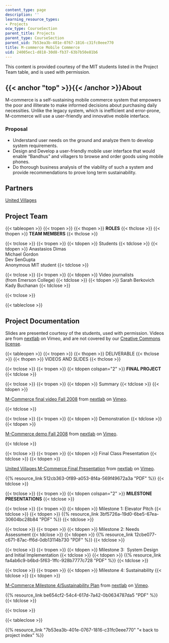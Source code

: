 ```yaml
---
content_type: page
description: ''
learning_resource_types:
- Projects
ocw_type: CourseSection
parent_title: Projects
parent_type: CourseSection
parent_uid: 7b53ea3b-401e-0767-1816-c31fc0eee770
title: M-commerce Mobile Commerce
uid: 24005ec1-d818-30d8-fb37-63b7b50e81b6
---
```


This content is provided courtesy of the MIT students listed in the Project Team table, and is used with permission.

{{< anchor "top" >}}{{< /anchor >}}About
----------------------------------------

M-commerce is a self-sustaining mobile commerce system that empowers the poor and illiterate to make informed decisions about purchasing daily necessities. Unlike the legacy system, which is inefficient and error-prone, M-commerce will use a user-friendly and innovative mobile interface.

### Proposal

*   Understand user needs on the ground and analyze them to develop system requirements.
*   Design and Develop a user-friendly mobile user interface that would enable “Bandhus” and villagers to browse and order goods using mobile phones.
*   Do thorough business analysis of the viability of such a system and provide recommendations to prove long term sustainability.

Partners
--------

[United Villages](https://www.crunchbase.com/organization/united-villages-inc)

Project Team
------------

{{< tableopen >}}
{{< tropen >}}
{{< thopen >}}
**ROLES**
{{< thclose >}}
{{< thopen >}}
**TEAM MEMBERS**
{{< thclose >}}

{{< trclose >}}
{{< tropen >}}
{{< tdopen >}}
Students
{{< tdclose >}}
{{< tdopen >}}
Anastasios Dimas  
Michael Gordon  
Dev SenGupta  
Anonymous MIT student
{{< tdclose >}}

{{< trclose >}}
{{< tropen >}}
{{< tdopen >}}
Video journalists  
(from Emerson College)
{{< tdclose >}}
{{< tdopen >}}
Sarah Berkovich  
Kady Buchanan
{{< tdclose >}}

{{< trclose >}}

{{< tableclose >}}

Project Documentation
---------------------

Slides are presented courtesy of the students, used with permission. Videos are from [nextlab](https://vimeo.com/nextlab/) on Vimeo, and are not covered by our [Creative Commons license](/terms/#cc).

{{< tableopen >}}
{{< tropen >}}
{{< thopen >}}
DELIVERABLE
{{< thclose >}}
{{< thopen >}}
VIDEOS AND SLIDES
{{< thclose >}}

{{< trclose >}}
{{< tropen >}}
{{< tdopen colspan="2" >}}
**FINAL PROJECT**
{{< tdclose >}}

{{< trclose >}}
{{< tropen >}}
{{< tdopen >}}
Summary
{{< tdclose >}}
{{< tdopen >}}


[M-Commerce final video Fall 2008](https://vimeo.com/4886065) from [nextlab](https://vimeo.com/nextlab) on [Vimeo](https://vimeo.com).


{{< tdclose >}}

{{< trclose >}}
{{< tropen >}}
{{< tdopen >}}
Demonstration
{{< tdclose >}}
{{< tdopen >}}


[M-Commerce demo Fall 2008](https://vimeo.com/4872619) from [nextlab](https://vimeo.com/nextlab) on [Vimeo](https://vimeo.com).


{{< tdclose >}}

{{< trclose >}}
{{< tropen >}}
{{< tdopen >}}
Final Class Presentation
{{< tdclose >}}
{{< tdopen >}}


[United Villages M-Commerce Final Presentation](https://vimeo.com/3163018) from [nextlab](https://vimeo.com/nextlab) on [Vimeo](https://vimeo.com).

  
{{% resource_link 512cb363-0f89-a053-8f4a-569f49672a3a "PDF" %}}
{{< tdclose >}}

{{< trclose >}}
{{< tropen >}}
{{< tdopen colspan="2" >}}
**MILESTONE PRESENTATIONS**
{{< tdclose >}}

{{< trclose >}}
{{< tropen >}}
{{< tdopen >}}
Milestone 1: Elevator Pitch
{{< tdclose >}}
{{< tdopen >}}
{{% resource_link 3bf5726a-19d0-6be5-67ea-30604bc28b84 "PDF" %}}
{{< tdclose >}}

{{< trclose >}}
{{< tropen >}}
{{< tdopen >}}
Milestone 2: Needs Assessment
{{< tdclose >}}
{{< tdopen >}}
{{% resource_link 12cbe077-c671-87ac-ff6d-0db13114b730 "PDF" %}}
{{< tdclose >}}

{{< trclose >}}
{{< tropen >}}
{{< tdopen >}}
Milestone 3:  System Design and Initial Implementation
{{< tdclose >}}
{{< tdopen >}}
{{% resource_link fa4ab6c9-b6bd-5f63-1ffc-928b7777c728 "PDF" %}}
{{< tdclose >}}

{{< trclose >}}
{{< tropen >}}
{{< tdopen >}}
Milestone 4: Sustainability
{{< tdclose >}}
{{< tdopen >}}


[M-Commerce Milestone 4/Sustainability Plan](https://vimeo.com/3187212) from [nextlab](https://vimeo.com/nextlab) on [Vimeo](https://vimeo.com).

  
{{% resource_link be654cf2-54c4-617d-7a42-0b0634787da5 "PDF" %}}
{{< tdclose >}}

{{< trclose >}}

{{< tableclose >}}

{{% resource_link "7b53ea3b-401e-0767-1816-c31fc0eee770" "« back to project index" %}}